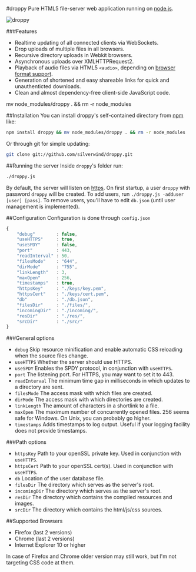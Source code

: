 #droppy
Pure HTML5 file-server web application running on [node.js](http://nodejs.org/).

![droppy](http://i.imgur.com/9dupKrP.png)

###Features

* Realtime updating of all connected clients via WebSockets.
* Drop uploads of multiple files in all browsers.
* Recursive directory uploads in Webkit browsers.
* Asynchronous uploads over XMLHTTPRequest2.
* Playback of audio files via HTML5 `<audio>`, depending on [browser format support](https://developer.mozilla.org/en-US/docs/HTML/Supported_media_formats#Browser_compatibility).
* Generation of shortened and easy shareable links for quick and unauthenticted downloads.
* Clean and almost dependency-free client-side JavaScript code.

mv node_modules/droppy . && rm -r node_modules

##Installation
You can install droppy's self-contained directory from [npm](https://npmjs.org/package/droppy) like:
````bash
npm install droppy && mv node_modules/droppy . && rm -r node_modules
````
Or through git for simple updating:
````bash
git clone git://github.com/silverwind/droppy.git
````

##Running the server
Inside `droppy`'s folder run:
````bash
./droppy.js
````
By default, the server will listen on [https](https://localhost/). On first startup, a user `droppy` with password `droppy` will be created. To add users, run `./droppy.js -adduser [user] [pass]`. To remove users, you'll have to edit `db.json` (until user management is implemented).

##Configuration
Configuration is done through `config.json`
````javascript
{
    "debug"        : false,
    "useHTTPS"     : true,
    "useSPDY"      : false,
    "port"         : 443,
    "readInterval" : 50,
    "filesMode"    : "644",
    "dirMode"      : "755",
    "linkLength"   : 3,
    "maxOpen"      : 256,
    "timestamps"   : true,
    "httpsKey"     : "./keys/key.pem",
    "httpsCert"    : "./keys/cert.pem",
    "db"           : "./db.json",
    "filesDir"     : "./files/",
    "incomingDir"  : "./incoming/",
    "resDir"       : "./res/",
    "srcDir"       : "./src/"
}
````
###General options
- `debug` Skip resource minification and enable automatic CSS reloading when the source files change.
- `useHTTPS` Whether the server should use HTTPS.
- `useSPDY` Enables the SPDY protocol, in conjunction with `useHTTPS`.
- `port` The listening port. For HTTPS, you may want to set it to 443.
- `readInterval` The minimum time gap in milliseconds in which updates to a directory are sent.
- `filesMode` The access mask with which files are created.
- `dirMode` The access mask with which directories are created.
- `linkLength` The amount of characters in a shortlink to a file.
- `maxOpen` The maximum number of concurrently opened files. 256 seems safe for Windows. On Unix, you can probably go higher.
- `timestamps` Adds timestamps to log output. Useful if your logging facility does not provide timestamps.

###Path options
- `httpsKey` Path to your openSSL private key. Used in conjunction with `useHTTPS`.
- `httpsCert` Path to your openSSL cert(s). Used in conjunction with `useHTTPS`.
- `db` Location of the user database file.
- `filesDir` The directory which serves as the server's root.
- `incomingDir` The directory which serves as the server's root.
- `resDir` The directory which contains the compiled resources and images.
- `srcDir` The directory which contains the html/js/css sources.

##Supported Browsers
- Firefox (last 2 versions)
- Chrome (last 2 versions)
- Internet Explorer 10 or higher

In case of Firefox and Chrome older version may still work, but I'm not targeting CSS code at them.
